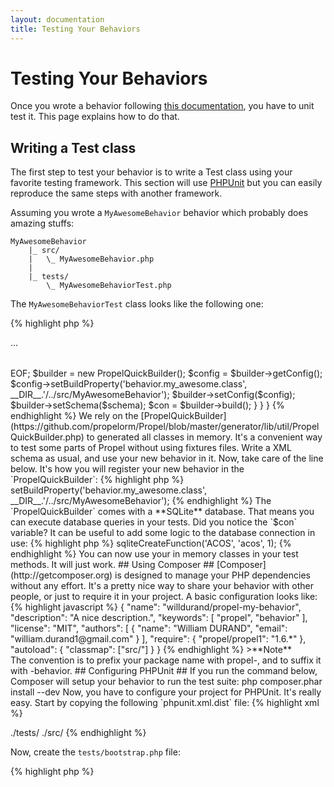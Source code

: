 ```yaml
---
layout: documentation
title: Testing Your Behaviors
---
```


# Testing Your Behaviors #

Once you wrote a behavior following [this documentation](writing-behavior.html), you have to
unit test it. This page explains how to do that.


## Writing a Test class ##

The first step to test your behavior is to write a Test class using your favorite testing framework.
This section will use [PHPUnit](www.phpunit.de) but you can easily reproduce the same steps with another
framework.

Assuming you wrote a `MyAwesomeBehavior` behavior which probably does amazing stuffs:

    MyAwesomeBehavior
        |_ src/
        |   \_ MyAwesomeBehavior.php
        |
        |_ tests/
            \_ MyAwesomeBehaviorTest.php


The `MyAwesomeBehaviorTest` class looks like the following one:

{% highlight php %}
<?php

class MyAwesomeBehaviorTest extends \PHPUnit_Framework_TestCase
{
    public function setUp()
    {
        if (!class_exists('MyObject')) {
            $schema = <<<EOF
<database name="bookstore" defaultIdMethod="native">
    <table name="my_object">
        ...
        <behavior name="my_awesome" />
    </table>
</database>
EOF;
            $builder = new PropelQuickBuilder();
            $config  = $builder->getConfig();
            $config->setBuildProperty('behavior.my_awesome.class', __DIR__.'/../src/MyAwesomeBehavior');
            $builder->setConfig($config);
            $builder->setSchema($schema);
            $con = $builder->build();
        }
    }
}
{% endhighlight %}

We rely on the [PropelQuickBuilder](https://github.com/propelorm/Propel/blob/master/generator/lib/util/PropelQuickBuilder.php)
to generated all classes in memory. It's a convenient way to test some parts of Propel without using fixtures files.

Write a XML schema as usual, and use your new behavior in it. Now, take care of the line below. It's how you will register
your new behavior in the `PropelQuickBuilder`:

{% highlight php %}
<?php

$config->setBuildProperty('behavior.my_awesome.class', __DIR__.'/../src/MyAwesomeBehavior');
{% endhighlight %}


The `PropelQuickBuilder` comes with a **SQLite** database. That means you can execute database queries in your tests.
Did you notice the `$con` variable? It can be useful to add some logic to the database connection in use:

{% highlight php %}
<?php

// Register a 'ACOS' SQL function as SQLite doesn't provide it by default
$con->sqliteCreateFunction('ACOS', 'acos', 1);
{% endhighlight %}

You can now use your in memory classes in your test methods. It will just work.


## Using Composer ##

[Composer](http://getcomposer.org) is designed to manage your PHP dependencies without any effort. It's a pretty
nice way to share your behavior with other people, or just to require it in your project.

A basic configuration looks like:

{% highlight javascript %}
{
    "name": "willdurand/propel-my-behavior",
    "description": "A nice description.",
    "keywords": [ "propel", "behavior" ],
    "license": "MIT",
    "authors": [
        {
            "name": "William DURAND",
            "email": "william.durand1@gmail.com"
        }
    ],
    "require": {
        "propel/propel1": "1.6.*"
    },
    "autoload": {
        "classmap": ["src/"]
    }
}
{% endhighlight %}


>**Note**<br />The convention is to prefix your package name with propel-, and to suffix it with -behavior.


## Configuring PHPUnit ##

If you run the command below, Composer will setup your behavior to run the test suite:

    php composer.phar install --dev

Now, you have to configure your project for PHPUnit. It's really easy. Start by copying the following `phpunit.xml.dist` file:

{% highlight xml %}
<?xml version="1.0" encoding="UTF-8"?>
<phpunit backupGlobals="false"
    backupStaticAttributes="false"
    colors="true"
    convertErrorsToExceptions="true"
    convertNoticesToExceptions="true"
    convertWarningsToExceptions="true"
    processIsolation="false"
    stopOnFailure="false"
    syntaxCheck="false"
    bootstrap="tests/bootstrap.php"
    >
    <testsuites>
        <testsuite name="MyAwesomeBehavior Test Suite">
            <directory>./tests/</directory>
        </testsuite>
    </testsuites>
    <filter>
        <whitelist>
            <directory>./src/</directory>
        </whitelist>
    </filter>
</phpunit>
{% endhighlight %}

Now, create the `tests/bootstrap.php` file:

{% highlight php %}
<?php

require_once __DIR__ . '/../vendor/autoload.php';
set_include_path(__DIR__ . '/../vendor/phing/phing/classes' . PATH_SEPARATOR . get_include_path());

require_once __DIR__ . '/../vendor/propel/propel1/generator/lib/util/PropelQuickBuilder.php';
{% endhighlight %}


That's all! Now, you just have to run the `phpunit` command, and it will launch your test suite.


## Add your behavior to Travis-ci ##

[Travis-ci](http://travis-ci.org/) is a distributed build platform for the open source community.
If you want to add your behavior to Travis-ci, you can use the following `.travis.yml` file:

{% highlight yaml %}
language: php

php:
  - 5.3.2
  - 5.3
  - 5.4

before_script:
    - curl -s http://getcomposer.org/installer | php
    - php composer.phar --dev install

script: phpunit --coverage-text
{% endhighlight %}
